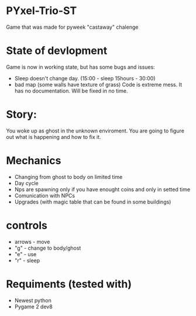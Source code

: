 # PYxel-Trio-ST
Game that was made for pyweek "castaway" chalenge

# State of devlopment
Game is now in working state, but has some bugs and issues:
 - Sleep doesn't change day.  (15:00 - sleep 15hours - 30:00)
 - bad map (some walls have texture of grass)
Code is extreme mess. It has no documentation. Will be fixed in no time.

# Story:
You woke up as ghost in the unknown enviroment. You are going to figure out what is happening and how to fix it.

# Mechanics
 - Changing from ghost to body on limited time
 - Day cycle
 - Nps are spawning only if you have enought coins and only in setted time
 - Comunication with NPCs
 - Upgrades (with magic table that can be found in some buildings)
 
# controls
 - arrows - move
 - "g" - change to body/ghost
 - "e" - use
 - "r" - sleep
 
 # Requiments (tested with)
 - Newest python
 - Pygame 2 dev8
